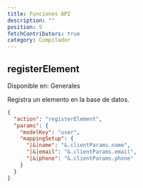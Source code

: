 ```yaml
---
title: Funciones API
description: ""
position: 5
fetchContributors: true
category: Compilador
---
```


## registerElement

Disponible en: Generales

Registra un elemento en la base de datos.

```json
{
  "action": "registerElement",
  "params": {
    "modelKey": "user",
    "mappingSetup": {
      "|&|name": "&.clientParams.name",
      "|&|email": "&.clientParams.email",
      "|&|phone": "&.clientParams.phone"
    }
  }
}
```

<molecules-github-user-list :items="$contributors"></molecules-github-user-list>
